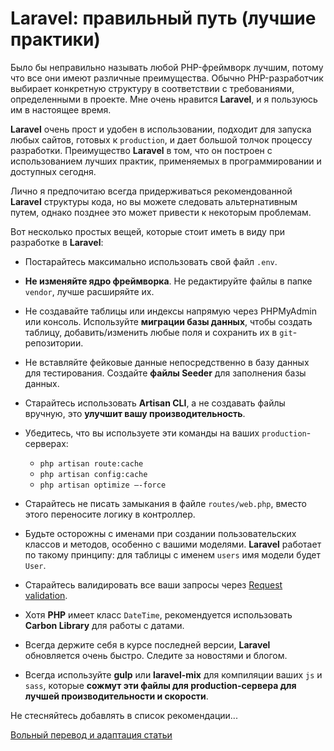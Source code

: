 # Laravel: правильный путь (лучшие практики)

Было бы неправильно называть любой PHP-фреймворк лучшим, потому что все они имеют различные преимущества. Обычно PHP-разработчик выбирает конкретную структуру в соответствии с требованиями, определенными в проекте. Мне очень нравится **Laravel**, и я пользуюсь им в настоящее время.

**Laravel** очень прост и удобен в использовании, подходит для запуска любых сайтов, готовых к `production`, и дает большой толчок процессу разработки. Преимущество **Laravel** в том, что он построен с использованием лучших практик, применяемых в программировании и доступных сегодня.

Лично я предпочитаю всегда придерживаться рекомендованной **Laravel** структуры кода, но вы можете следовать альтернативным путем, однако позднее это может привести к некоторым проблемам.

Вот несколько простых вещей, которые стоит иметь в виду при разработке в **Laravel**:

* Постарайтесь максимально использовать свой файл `.env`.

* **Не изменяйте ядро фреймворка**. Не редактируйте файлы в папке `vendor`, лучше расширяйте их.

* Не создавайте таблицы или индексы напрямую через PHPMyAdmin или консоль. Используйте **миграции базы данных**, чтобы создать таблицу, добавить/изменить любые поля и сохранить их в `git`-репозитории.

* Не вставляйте фейковые данные непосредственно в базу данных для тестирования. Создайте **файлы Seeder** для заполнения базы данных.

* Старайтесь использовать **Artisan CLI**, а не создавать файлы вручную, это **улучшит вашу производительность**.

* Убедитесь, что вы используете эти команды на ваших `production`-серверах:

  * `php artisan route:cache`
  * `php artisan config:cache`
  * `php artisan optimize —-force`
    
* Старайтесь не писать замыкания в файле `routes/web.php`, вместо этого переносите логику в контроллер.

* Будьте осторожны с именами при создании пользовательских классов и методов, особенно с вашими моделями. **Laravel** работает по такому принципу: для таблицы с именем `users` имя модели будет `User`.

* Старайтесь валидировать все ваши запросы через [Request validation](https://laravel.com/docs/master/validation#form-request-validation).

* Хотя **PHP** имеет класс `DateTime`, рекомендуется использовать **Carbon Library** для работы с датами.

* Всегда держите себя в курсе последней версии, **Laravel** обновляется очень быстро. Следите за новостями и блогом.

* Всегда используйте **gulp** или **laravel-mix** для компиляции ваших `js` и `sass`, которые **сожмут эти файлы для production-сервера для лучшей производительности и скорости**.

Не стесняйтесь добавлять в список рекомендации...

[Вольный перевод и адаптация статьи](https://medium.com/@adebsalert/laravel-the-right-way-best-practices-2346cd6c5d89)

